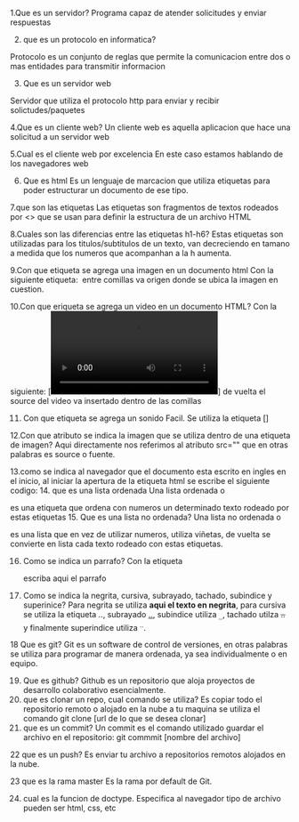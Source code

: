 1.Que es un servidor?
Programa capaz de atender solicitudes y enviar respuestas

2. que es un protocolo en informatica?

Protocolo es un conjunto de reglas que permite la comunicacion entre
dos o mas  entidades para transmitir informacion  

3. Que es un servidor web

Servidor que utiliza el protocolo http para enviar y recibir solictudes/paquetes

4.Que es un cliente web?
Un cliente web es aquella aplicacion que hace una solicitud a un servidor web


5.Cual es el cliente web por excelencia
En este caso estamos hablando de los navegadores web

6. Que es html
Es un lenguaje de marcacion que utiliza etiquetas para poder estructurar un documento de ese tipo.

7.que son las etiquetas
Las etiquetas son fragmentos de textos rodeados por <> que se usan para definir la estructura de un archivo HTML

8.Cuales son las diferencias entre las etiquetas h1-h6?
Estas etiquetas son utilizadas para los titulos/subtitulos de un texto,
van decreciendo en tamano a medida que los numeros que acompanhan a la h aumenta.


9.Con que etiqueta se agrega una imagen en un documento html
Con la siguiente etiqueta: <img src=""> entre comillas va origen donde se ubica la imagen en cuestion.

10.Con que eriqueta se agrega un video en un documento HTML?
Con la siguiente: [<video src=""></video>] de vuelta el source del video va insertado dentro de las comillas

11. Con que etiqueta se agrega un sonido
Facil. Se utiliza la etiqueta [<audio src="aqui va el link del audio"></audio>]

12.Con que atributo se indica la imagen que se utiliza dentro de una etiqueta de imagen?
Aqui directamente nos referimos al atributo src="" que en otras palabras es source o fuente.

13.como se indica al navegador que el documento esta escrito en ingles
en el inicio, al iniciar la apertura de la etiqueta html se escribe el siguiente codigo: <html lang = "en">
14. que es una lista ordenada
Una lista ordenada o <ol> </ol> es una etiqueta que ordena con numeros  un determinado texto
rodeado por estas etiquetas
15. Que es una lista no ordenada?
Una lista no ordenada o <ul/></ul> es una lista que en vez de utilizar numeros, utiliza viñetas,
de vuelta se convierte en lista cada texto rodeado con estas etiquetas.

16. Como se indica un parrafo?
Con la etiqueta <p>escriba aqui el parrafo</p>

17. Como se indica la negrita, cursiva, subrayado, tachado, subindice y superinice?
Para negrita se utiliza <strong>aqui el texto en negrita</strong>,
para cursiva se utiliza la etiqueta <em>..</em>, subrayado <u>..</u>,
subindice utiliza <sub>..</sub>, tachado utilza <strike>..</strike>
y finalmente superindice utiliza <sup>..</sup>.

18 Que es git?
Git es un software de control de versiones, en otras palabras se utiliza para programar de manera ordenada,
ya sea individualmente o en equipo.

19. Que es github?
Github es un repositorio que aloja proyectos de desarrollo colaborativo esencialmente.
20. que es clonar un repo, cual comando se utiliza?
Es copiar todo el repositorio remoto o alojado en la nube a tu maquina se utiliza el comando git clone [url de lo que se desea clonar]
21. que es un commit?
Un commit es el comando utilizado guardar el archivo en el repositorio: git commmit [nombre del archivo]

22 que es un push?
Es enviar tu archivo a repositorios remotos alojados en la nube.

23 que es la rama master
Es la rama por default de Git.

24. cual es la funcion de doctype.
Especifica al navegador tipo de archivo pueden ser html, css, etc